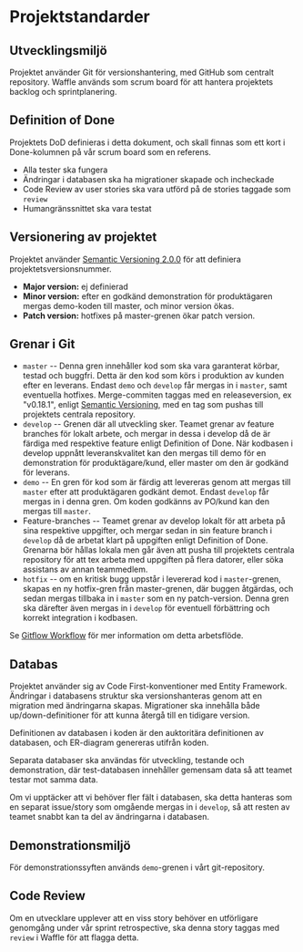 # Projektstandarder

## Utvecklingsmiljö
Projektet använder Git för versionshantering, med GitHub som centralt
repository. Waffle används som scrum board för att hantera projektets backlog
och sprintplanering.

## Definition of Done
Projektets DoD definieras i detta dokument, och skall finnas som ett kort i
Done-kolumnen på vår scrum board som en referens.
-   Alla tester ska fungera
-   Ändringar i databasen ska ha migrationer skapade och incheckade
-   Code Review av user stories ska vara utförd på de stories taggade som `review`
-   Humangränssnittet ska vara testat

## Versionering av projektet
Projektet använder [Semantic Versioning 2.0.0][semver] för att definiera
projektetsversionsnummer.
-   **Major version:** ej definierad
-   **Minor version:** efter en godkänd demonstration för produktägaren mergas
    demo-koden till master, och minor version ökas.
-   **Patch version:** hotfixes på master-grenen ökar patch version.

## Grenar i Git
-   `master` -- Denna gren innehåller kod som ska vara garanterat körbar, testad
    och buggfri. Detta är den kod som körs i produktion av kunden efter en
    leverans. Endast `demo` och `develop` får mergas in i `master`, samt
    eventuella hotfixes. Merge-commiten taggas med en releaseversion, ex
    "v0.18.1", enligt [Semantic Versioning][semver], med en tag som pushas till
    projektets centrala repository.
-   `develop` -- Grenen där all utveckling sker. Teamet grenar av feature
    branches för lokalt arbete, och mergar in dessa i develop då de är färdiga
    med respektive feature enligt Definition of Done. När kodbasen i develop
    uppnått leveranskvalitet kan den mergas till demo för en demonstration för
    produktägare/kund, eller master om den är godkänd för leverans.
-   `demo` -- En gren för kod som är färdig att levereras genom att mergas till
    `master` efter att produktägaren godkänt demot. Endast `develop` får mergas
    in i denna gren. Om koden godkänns av PO/kund kan den mergas till `master`.
-   Feature-branches -- Teamet grenar av develop lokalt för att arbeta på sina
    respektive uppgifter, och mergar sedan in sin feature branch i `develop` då
    de arbetat klart på uppgiften enligt Definition of Done. Grenarna bör hållas
    lokala men går även att pusha till projektets centrala repository för att
    tex arbeta med uppgiften på flera datorer, eller söka assistans av annan
    teammedlem.
-   `hotfix` -- om en kritisk bugg uppstår i levererad kod i `master`-grenen,
    skapas en ny hotfix-gren från master-grenen, där buggen åtgärdas, och sedan
    mergas tillbaka in i `master` som en ny patch-version. Denna gren ska
    därefter även mergas in i `develop` för eventuell förbättring och korrekt
    integration i kodbasen.

Se [Gitflow Workflow][gitflow] för mer information om detta arbetsflöde.

## Databas
Projektet använder sig av Code First-konventioner med Entity Framework.
Ändringar i databasens struktur ska versionshanteras genom att en migration med
ändringarna skapas. Migrationer ska innehålla både up/down-definitioner för att
kunna återgå till en tidigare version.

Definitionen av databasen i koden är den auktoritära definitionen av databasen,
och ER-diagram genereras utifrån koden.

Separata databaser ska användas för utveckling, testande och demonstration, där
test-databasen innehåller gemensam data så att teamet testar mot samma data.

Om vi upptäcker att vi behöver fler fält i databasen, ska detta hanteras som en
separat issue/story som omgående mergas in i `develop`, så att resten av teamet
snabbt kan ta del av ändringarna i databasen.

## Demonstrationsmiljö
För demonstrationssyften används `demo`-grenen i vårt git-repository.

## Code Review
Om en utvecklare upplever att en viss story behöver en utförligare genomgång
under vår sprint retrospective, ska denna story taggas med `review` i Waffle
för att flagga detta.

[gitflow]:https://www.atlassian.com/git/tutorials/comparing-workflows/gitflow-workflow/
[semver]:http://semver.org/lang/sv/
